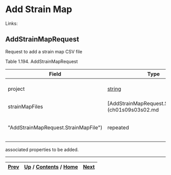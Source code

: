 
# Add Strain Map

Links:

## AddStrainMapRequest

Request to add a strain map CSV file

Table 1.194. AddStrainMapRequest

Field| Type| Label| Description  
---|---|---|---  
project| [string](ch01s11.md "gRPC Scalar Value Types")|  | Sherlock project name.   
strainMapFiles| [AddStrainMapRequest.StrainMapFile](ch01s09s03s02.md
"AddStrainMapRequest.StrainMapFile")| repeated| Strain map files and
associated properties to be added.  
  
  

* * *

[Prev](ch01s09s02s02.md) | [Up](ch01s09.md) / [Contents](index.md) / [Home](../../index.htm)|  [Next](ch01s09s03s02.md)  
---|---|---

